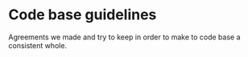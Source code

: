# Code base guidelines

Agreements we made and try to keep in order to make to code base a consistent whole.
